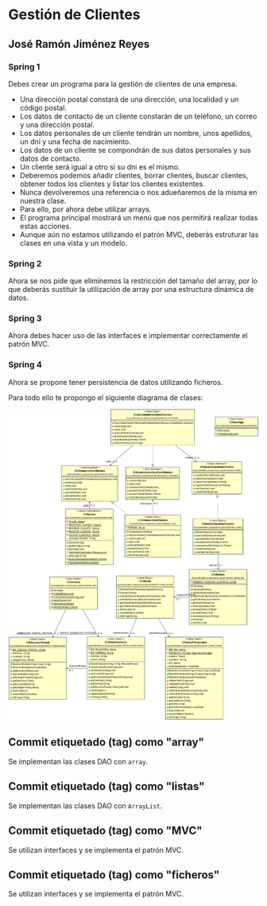 # Gestión de Clientes
## José Ramón Jiménez Reyes

### Spring 1

Debes crear un programa para la gestión de clientes de una empresa.

- Una dirección postal constará de una dirección, una localidad y un código postal.
- Los datos de contacto de un cliente constarán de un teléfono, un correo y una dirección postal.
- Los datos personales de un cliente tendrán un nombre, unos apellidos, un dni y una fecha de nacimiento.
- Los datos de un cliente se compondrán de sus datos personales y sus datos de contacto.
- Un cliente será igual a otro si su dni es el mismo.
- Deberemos podemos añadir clientes, borrar clientes, buscar clientes, obtener todos los clientes y listar los clientes existentes.
- Nunca devolveremos una referencia o nos adueñaremos de la misma en nuestra clase.
- Para ello, por ahora debe utilizar arrays.
- El programa principal mostrará un menú que nos permitirá realizar todas estas acciones.
- Aunque aún no estamos utilizando el patrón MVC, deberás estruturar las clases en una vista y un modelo.

### Spring 2

Ahora se nos pide que eliminemos la restricción del tamaño del array, por lo que deberás sustituir la utilización de array por una estructura dinámica de datos.

### Spring 3

Ahora debes hacer uso de las interfaces e implementar correctamente el patrón MVC.

### Spring 4

Ahora se propone tener persistencia de datos utilizando ficheros.

Para todo ello te propongo el siguiente diagrama de clases:

![Diagrama de clases para GestioClientes](src/main/resources/gestionClientes.png)

## Commit etiquetado (tag) como "array"
Se implementan las clases DAO con `array`.

## Commit etiquetado (tag) como "listas"
Se implementan las clases DAO con `ArrayList`.

## Commit etiquetado (tag) como "MVC"
Se utilizan interfaces y se implementa el patrón MVC.

## Commit etiquetado (tag) como "ficheros"
Se utilizan interfaces y se implementa el patrón MVC. 
